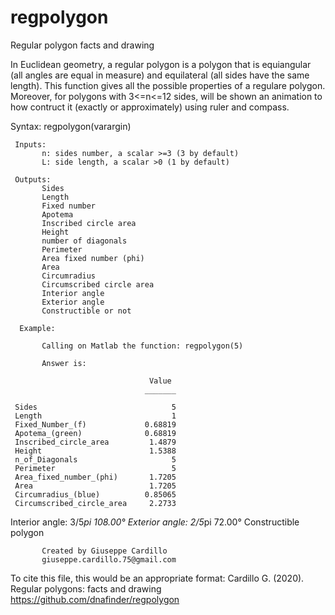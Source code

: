 # regpolygon
Regular polygon facts and drawing

In Euclidean geometry, a regular polygon is a polygon that is equiangular
(all angles are equal in measure) and equilateral (all sides have the same
length). This function gives all the possible properties of a regulare
polygon. Moreover, for polygons with 3<=n<=12 sides, will be shown an
animation to how contruct it (exactly or approximately) using ruler and
compass. 
 
 Syntax: 	regpolygon(varargin)
    
     Inputs:
           n: sides number, a scalar >=3 (3 by default)
           L: side length, a scalar >0 (1 by default) 
                  
     Outputs:
           Sides
           Length
           Fixed number
           Apotema
           Inscribed circle area
           Height
           number of diagonals
           Perimeter
           Area fixed number (phi)
           Area
           Circumradius
           Circumscribed circle area
           Interior angle 
           Exterior angle 
           Constructible or not 

      Example: 

           Calling on Matlab the function: regpolygon(5)

           Answer is:

                                   Value 
                                  _______
 
     Sides                              5
     Length                             1
     Fixed_Number_(f)             0.68819
     Apotema_(green)              0.68819
     Inscribed_circle_area         1.4879
     Height                        1.5388
     n_of_Diagonals                     5
     Perimeter                          5
     Area_fixed_number_(phi)       1.7205
     Area                          1.7205
     Circumradius_(blue)          0.85065
     Circumscribed_circle_area     2.2733
 
 Interior angle: 3/5*pi	108.00°
 Exterior angle: 2/5*pi	72.00°
 Constructible polygon

           Created by Giuseppe Cardillo
           giuseppe.cardillo.75@gmail.com

 To cite this file, this would be an appropriate format:
 Cardillo G. (2020). Regular polygons: facts and drawing
 https://github.com/dnafinder/regpolygon
